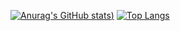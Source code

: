 [![Anurag's GitHub stats](https://github-readme-stats.vercel.app/api?username=alivarastepour&count_private=true))](https://github.com/anuraghazra/github-readme-stats)
[![Top Langs](https://github-readme-stats.vercel.app/api/top-langs/?username=alivarastepour&count_private=true)](https://github.com/anuraghazra/github-readme-stats)
